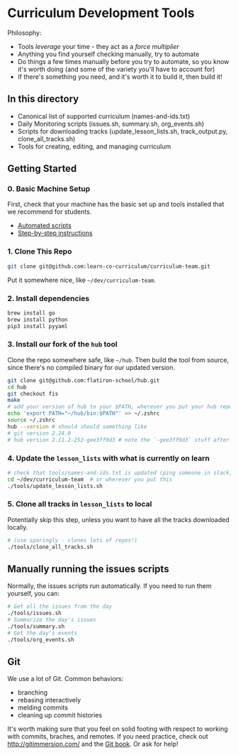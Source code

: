 # Curriculum Development Tools

Philosophy:

* Tools _leverage_ your time - they act as a _force multiplier_
* Anything you find yourself checking manually, try to automate
* Do things a few times manually before you try to automate, so you know it's worth doing (and some of the variety you'll have to account for)
* If there's something you need, and it's worth it to build it, then build it!

## In this directory

* Canonical list of supported curriculum (names-and-ids.txt)
* Daily Monitoring scripts (issues.sh, summary.sh, org_events.sh)
* Scripts for downloading tracks (update_lesson_lists.sh, track_output.py, clone_all_tracks.sh)
* Tools for creating, editing, and managing curriculum

## Getting Started

### 0. Basic Machine Setup

First, check that your machine has the basic set up and tools installed that we recommend for students.

* [Automated scripts](https://github.com/learn-co-curriculum/flatiron-manual-setup-validator)
* [Step-by-step instructions](https://github.com/learn-co-curriculum/environment-mac-os-catalina-setup)

### 1. Clone This Repo

```sh
git clone git@github.com:learn-co-curriculum/curriculum-team.git
```

Put it somewhere nice, like `~/dev/curriculum-team`.

### 2. Install dependencies

```sh
brew install go
brew install python
pip3 install pyyaml
```

### 3. Install our fork of the `hub` tool

Clone the repo somewhere safe, like `~/hub`. Then build the tool from source, since there's no compiled binary for our updated version.

```sh
git clone git@github.com:flatiron-school/hub.git
cd hub
git checkout fis
make
# add your version of hub to your $PATH, wherever you put your hub repo
echo 'export PATH="~/hub/bin:$PATH"' >> ~/.zshrc
source ~/.zshrc
hub --version # should should something like
# git version 2.24.0
# hub version 2.11.2-252-gee3ff9d3 # note the `-gee3ff9d3` stuff after the version
```

### 4. Update the `lesson_lists` with what is currently on learn

```sh
# check that tools/names-and-ids.txt is updated (ping someone in slack, probably)
cd ~/dev/curriculum-team  # or wherever you put this
./tools/update_lesson_lists.sh
```

### 5. Clone all tracks in `lesson_lists` to local

Potentially skip this step, unless you want to have all the tracks downloaded locally.

```sh
# (use sparingly - clones lots of repos!)
./tools/clone_all_tracks.sh
```

## Manually running the issues scripts

Normally, the issues scripts run automatically. If you need to run them yourself, you can:

```sh
# Get all the issues from the day
./tools/issues.sh
# Summarize the day's issues
./tools/summary.sh
# Get the day's events
./tools/org_events.sh
```

## Git

We use a lot of Git. Common behaviors:

* branching
* rebasing interactively
* melding commits
* cleaning up commit histories

It's worth making sure that you feel on solid footing with respect to working with commits, braches, and remotes. If you need practice, check out http://gitimmersion.com/ and the [Git book](https://git-scm.com/book/en/v2). Or ask for help!
